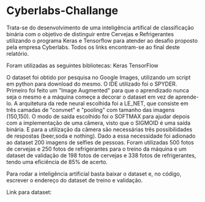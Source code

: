 # Cyberlabs-Challange
Trata-se do desenvolvimento de uma inteligência artifical de classificação binária com o objetivo de distinguir entre Cervejas e Refrigerantes utilizando o programa Keras e Tensorflow para atender ao desafio proposto pela empresa Cyberlabs.
Todos os links encontram-se ao final deste relatório.

Foram utilizadas as seguintes bibliotecas:
Keras
TensorFlow

O dataset foi obtido por pesquisa no Google Images, utilizando um script em python para download do mesmo. O IDE utilizado foi o SPYDER.
Primeiro foi feito um "Image Augmented" para que o aprendizado nunca seja o mesmo e a máquina começe a decorar o dataset em vez de aprende-lo. 
A arquitetura da rede neural escolhida foi a LE_NET, que consiste em três camadas de "convnet" e "pooling" com tamanho das imagens (150,150).
O modo de saída escolhido foi o SOFTMAX para ajudar depois com a implementação de uma câmera, visto que o SIGMOID é uma saída binária. E para a utilização da câmera são necessárias três possibilidades de respostas (beer,soda e nothing). Dado a essa necessidade foi adionado ao dataset 200 imagens de selfies de pessoas.
Foram utilizadas 500 fotos de cervejas e 250 fotos de refrigerantes para o treino da máquina e um dataset de validação de 198 fotos de cervejas e 338 fotos de refrigerantes, tendo uma eficiência de 85% de acerto.

Para rodar a inteligência artificial basta baixar o dataset e, no código, escrever o endereço do dataset de treino e validação.


Link para dataset: 

